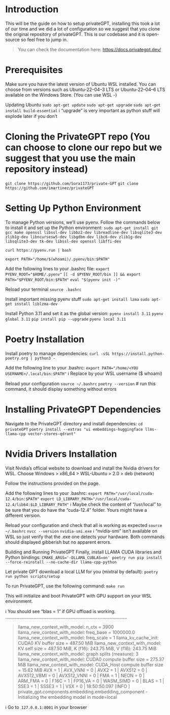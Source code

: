 # Introduction
This will be the guide on how to setup privateGPT, installing this took a lot of our time and we did a lot of configuration so we suggest that you clone the original repository of privateGPT. This is our codebase and it is open-source so feel free to jump in.
>You can check the documentation here: https://docs.privategpt.dev/
# Prerequisites
Make sure you have the latest version of Ubuntu WSL installed. You can choose from versions such as Ubuntu-22–04–3 LTS or Ubuntu-22–04–6 LTS available on the Windows Store. (You can use WSL -)

Updating Ubuntu
`sudo apt-get update`
`sudo apt-get upgrade`
`sudo apt-get install build-essential`
ℹ️ “upgrade” is very important as python stuff will explode later if you don’t

# Cloning the PrivateGPT repo (You can choose to clone our repo but we suggest that you use the main repository instead)
`git clone https://github.com/Sora1173/private-GPT`
`git clone https://github.com/imartinez/privateGPT`

# Setting Up Python Environment
To manage Python versions, we’ll use pyenv. Follow the commands below to install it and set up the Python environment:
`sudo apt-get install git gcc make openssl libssl-dev libbz2-dev libreadline-dev libsqlite3-dev zlib1g-dev libncursesw5-dev libgdbm-dev libc6-dev zlib1g-dev libsqlite3-dev tk-dev libssl-dev openssl libffi-dev`

`curl https://pyenv.run | bash`

`export PATH="/home/$(whoami)/.pyenv/bin:$PATH"`

Add the following lines to your .bashrc file:
`export PYENV_ROOT="$HOME/.pyenv"`
`[[ -d $PYENV_ROOT/bin ]] && export PATH="$PYENV_ROOT/bin:$PATH"`
`eval "$(pyenv init -)"`

Reload your terminal
`source .bashrc`

Install important missing pyenv stuff
`sudo apt-get install lzma`
`sudo apt-get install liblzma-dev`

Install Python 3.11 and set it as the global version:
`pyenv install 3.11`
`pyenv global 3.11`
`pip install pip --upgrade`
`pyenv local 3.11`

# Poetry Installation
Install poetry to manage dependencies:
`curl -sSL https://install.python-poetry.org | python3 -`

Add the following line to your .bashrc:
`export PATH="/home/<YOU USERNAME>/.local/bin:$PATH"`
ℹ️ Replace by your WSL username ($ whoami)

Reload your configuration
`source ~/.bashrc`
`poetry --version` # run this command, it should display something without errors

# Installing PrivateGPT Dependencies
Navigate to the PrivateGPT directory and install dependencies:
`cd privateGPT`
`poetry install --extras "ui embeddings-huggingface llms-llama-cpp vector-stores-qdrant"`

# Nvidia Drivers Installation
Visit Nvidia’s official website to download and install the Nvidia drivers for WSL. Choose Windows > x86_64 > WSL-Ubuntu > 2.0 > deb (network)

Follow the instructions provided on the page.

Add the following lines to your .bashrc:
`export PATH="/usr/local/cuda-12.4/bin:$PATH"`
`export LD_LIBRARY_PATH="/usr/local/cuda-12.4/lib64:$LD_LIBRARY_PATH"`
ℹ️ Maybe check the content of “/usr/local” to be sure that you do have the “cuda-12.4” folder. Yours might have a different version.

Reload your configuration and check that all is working as expected
`source ~/.bashrc`
`nvcc --version`
`nvidia-smi.exe`
ℹ️ “nvidia-smi” isn’t available on WSL so just verify that the .exe one detects your hardware. Both commands should displayed gibberish but no apparent errors.

Building and Running PrivateGPT
Finally, install LLAMA CUDA libraries and Python bindings:
`CMAKE_ARGS='-DLLAMA_CUBLAS=on' poetry run pip install --force-reinstall --no-cache-dir llama-cpp-python`

Let private GPT download a local LLM for you (mixtral by default):
`poetry run python scripts/setup`

To run PrivateGPT, use the following command:
`make run`

This will initialize and boot PrivateGPT with GPU support on your WSL environment.

ℹ️ You should see “blas = 1” if GPU offload is working.
...............................................................................................
>llama_new_context_with_model: n_ctx      = 3900
llama_new_context_with_model: freq_base  = 1000000.0
llama_new_context_with_model: freq_scale = 1
llama_kv_cache_init:      CUDA0 KV buffer size =   487.50 MiB
llama_new_context_with_model: KV self size  =  487.50 MiB, K (f16):  243.75 MiB, V (f16):  243.75 MiB
llama_new_context_with_model: graph splits (measure): 3
llama_new_context_with_model:      CUDA0 compute buffer size =   275.37 MiB
llama_new_context_with_model:  CUDA_Host compute buffer size =    15.62 MiB
AVX = 1 | AVX_VNNI = 0 | AVX2 = 1 | AVX512 = 0 | AVX512_VBMI = 0 | AVX512_VNNI = 0 | FMA = 1 | NEON = 0 | ARM_FMA = 0 | F16C = 1 | FP16_VA = 0 | WASM_SIMD = 0 | BLAS = 1 | SSE3 = 1 | SSSE3 = 1 | VSX = 0 |
18:50:50.097 [INFO    ] private_gpt.components.embedding.embedding_component - Initializing the embedding model in mode=local 

ℹ️ Go to` 127.0.0.1:8001` in your browser